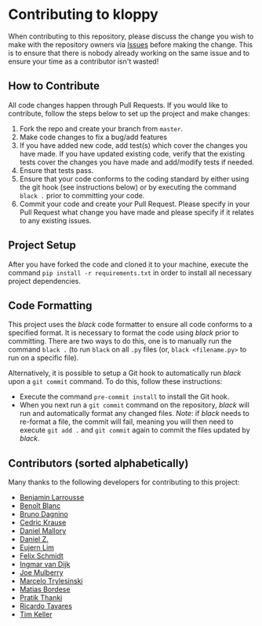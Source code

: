 # Contributing to kloppy

When contributing to this repository, please discuss the change you wish to make with the repository owners 
via [Issues](https://github.com/PySport/kloppy/issues) before making the change. This is to ensure that there 
is nobody already working on the same issue and to ensure your time as a contributor isn't wasted!

## How to Contribute

All code changes happen through Pull Requests. If you would like to contribute, follow the steps below to set up 
the project and make changes:

1. Fork the repo and create your branch from `master`.
2. Make code changes to fix a bug/add features
3. If you have added new code, add test(s) which cover the changes you have made. If you have updated existing code, 
verify that the existing tests cover the changes you have made and add/modify tests if needed.
4. Ensure that tests pass.
5. Ensure that your code conforms to the coding standard by either using the git hook (see instructions below) or by 
executing the command `black .` prior to committing your code. 
6. Commit your code and create your Pull Request. Please specify in your Pull Request what change you have made and 
please specify if it relates to any existing issues.  

## Project Setup

After you have forked the code and cloned it to your machine, execute the command `pip install -r requirements.txt` 
in order to install all necessary project dependencies.

## Code Formatting

This project uses the _black_ code formatter to ensure all code conforms to a specified format. It is necessary to 
format the code using _black_ prior to committing. There are two ways to do this, one is to manually run the command
 `black .` (to run `black` on all `.py` files (or, `black <filename.py>` to run on a specific file).

Alternatively, it is possible to setup a Git hook to automatically run _black_ upon a `git commit` command. To do this,
follow these instructions:

- Execute the command `pre-commit install` to install the Git hook.
- When you next run a `git commit` command on the repository, _black_ will run and automatically format any changed
files. *Note*: if _black_ needs to re-format a file, the commit will fail, meaning you will then need to execute
`git add .` and `git commit` again to commit the files updated by _black_.

## Contributors (sorted alphabetically)

Many thanks to the following developers for contributing to this project:

- [Benjamin Larrousse](https://github.com/BenjaminLarrousse)
- [Benoît Blanc](https://github.com/benoitblanc)
- [Bruno Dagnino](https://github.com/bdagnino)
- [Cedric Krause](https://github.com/cedrickrause)
- [Daniel Mallory](https://github.com/dmallory42)
- [Daniel Z.](https://github.com/znstrider)
- [Eujern Lim](https://github.com/eujern)
- [Felix Schmidt](https://github.com/schmidtfx)
- [Ingmar van Dijk](https://github.com/ivd-git)
- [Joe Mulberry](https://github.com/joemulberry)
- [Marcelo Trylesinski](https://github.com/Kludex)
- [Matias Bordese](https://github.com/matiasb)
- [Pratik Thanki](https://github.com/pratikthanki)
- [Ricardo Tavares](https://github.com/rjtavares)
- [Tim Keller](https://github.com/TK5-Tim)
